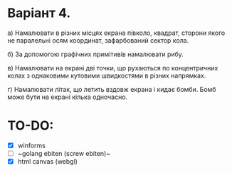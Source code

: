# Варіант 4.

а) Намалювати в різних місцях екрана півколо, квадрат, сторони якого не паралельні осям координат, зафарбований сектор кола.

б) За допомогою графічних примітивів намалювати рибу.

в) Намалювати на екрані дві точки, що рухаються по концентричних колах з однаковими кутовими швидкостями в різних напрямках.

г) Намалювати літак, що летить вздовж екрана і кидає бомби. Бомб може бути на екрані кілька одночасно.


# TO-DO:
- [x] winforms
- [ ] ~golang ebiten (screw ebiten)~
- [x] html canvas (webgl)
